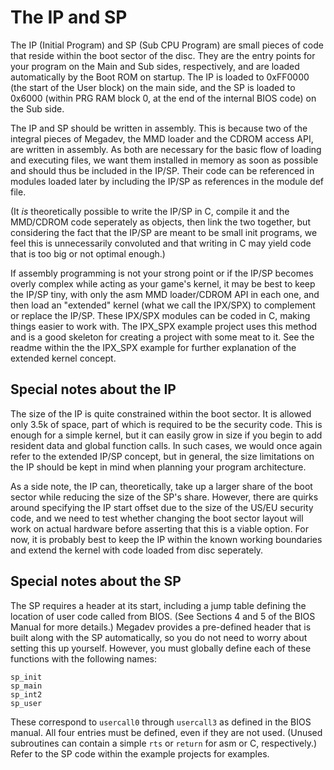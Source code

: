 # The IP and SP
The IP (Initial Program) and SP (Sub CPU Program) are small pieces of code that reside within the boot sector of the disc. They are the entry points for your program on the Main and Sub sides, respectively, and are loaded automatically by the Boot ROM on startup. The IP is loaded to 0xFF0000 (the start of the User block) on the main side, and the SP is loaded to 0x6000 (within PRG RAM block 0, at the end of the internal BIOS code) on the Sub side.

The IP and SP should be written in assembly. This is because two of the integral pieces of Megadev, the MMD loader and the CDROM access API, are written in assembly. As both are necessary for the basic flow of loading and executing files, we want them installed in memory as soon as possible and should thus be included in the IP/SP. Their code can be referenced in modules loaded later by including the IP/SP as references in the module def file.

(It *is* theoretically possible to write the IP/SP in C, compile it and the MMD/CDROM code seperately as objects, then link the two together, but considering the fact that the IP/SP are meant to be small init programs, we feel this is unnecessarily convoluted and that writing in C may yield code that is too big or not optimal enough.)

If assembly programming is not your strong point or if the IP/SP becomes overly complex while acting as your game's kernel, it may be best to keep the IP/SP tiny, with only the asm MMD loader/CDROM API in each one, and then load an "extended" kernel (what we call the IPX/SPX) to complement or replace the IP/SP. These IPX/SPX modules can be coded in C, making things easier to work with. The IPX_SPX example project uses this method and is a good skeleton for creating a project with some meat to it. See the readme within the the IPX_SPX example for further explanation of the extended kernel concept.

## Special notes about the IP
The size of the IP is quite constrained within the boot sector. It is allowed only 3.5k of space, part of which is required to be the security code. This is enough for a simple kernel, but it can easily grow in size if you begin to add resident data and global function calls. In such cases, we would once again refer to the extended IP/SP concept, but in general, the size limitations on the IP should be kept in mind when planning your program architecture.

As a side note, the IP can, theoretically, take up a larger share of the boot sector while reducing the size of the SP's share. However, there are quirks around specifying the IP start offset due to the size of the US/EU security code, and we need to test whether changing the boot sector layout will work on actual hardware before asserting that this is a viable option. For now, it is probably best to keep the IP within the known working boundaries and extend the kernel with code loaded from disc seperately.

## Special notes about the SP
The SP requires a header at its start, including a jump table defining the location of user code called from BIOS. (See Sections 4 and 5 of the BIOS Manual for more details.) Megadev provides a pre-defined header that is built along with the SP automatically, so you do not need to worry about setting this up yourself. However, you must globally define each of these functions with the following names:

    sp_init
    sp_main
    sp_int2
    sp_user

These correspond to `usercall0` through `usercall3` as defined in the BIOS manual. All four entries must be defined, even if they are not used. (Unused subroutines can contain a simple `rts` or `return` for asm or C, respectively.) Refer to the SP code within the example projects for examples.

